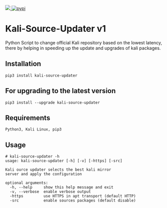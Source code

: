 <p align="left">
  <a href="https://github.com/steffinstanly/Kali-Source-Updater/releases">
    <img src="https://img.shields.io/badge/Release-v1.1-blue">
  </a>
  <a href="https://pypi.org/project/kali-source-updater/">
    <img src="https://img.shields.io/badge/pypi-%40kali--source--updater-red"
         alt="pypi">
  </a>
</p>

# Kali-Source-Updater v1
Python Script to change official Kali repository based on the lowest latency, there by helping in speeding up the update and upgrades of kali packages. 

## Installation

```
pip3 install kali-source-updater
```

## For upgrading to the latest version

```
pip3 install --upgrade kali-source-updater
```

## Requirements
```
Python3, Kali Linux, pip3
```

## Usage
```
# kali-source-updater -h
usage: kali-source-updater [-h] [-v] [-https] [-src]

Kali ource updater selects the best kali mirror
server and apply the configuration

optional arguments:
  -h, --help     show this help message and exit
  -v, --verbose  enable verbose output
  -https         use HTTPS in apt transport (default HTTP)
  -src           enable sources packages (default disable)
```
